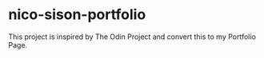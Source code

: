 # nico-sison-portfolio
This project is inspired by The Odin Project and convert this to my Portfolio Page.

